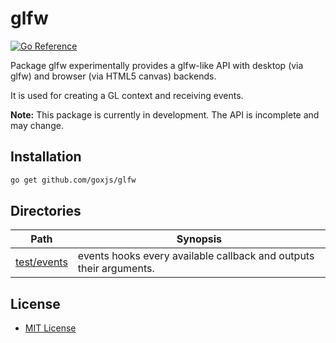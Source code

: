 glfw
====

[![Go Reference](https://pkg.go.dev/badge/github.com/goxjs/glfw.svg)](https://pkg.go.dev/github.com/goxjs/glfw)

Package glfw experimentally provides a glfw-like API
with desktop (via glfw) and browser (via HTML5 canvas) backends.

It is used for creating a GL context and receiving events.

**Note:** This package is currently in development. The API is incomplete and may change.

Installation
------------

```sh
go get github.com/goxjs/glfw
```

Directories
-----------

| Path                                                                | Synopsis                                                           |
|---------------------------------------------------------------------|--------------------------------------------------------------------|
| [test/events](https://pkg.go.dev/github.com/goxjs/glfw/test/events) | events hooks every available callback and outputs their arguments. |

License
-------

-	[MIT License](LICENSE)
